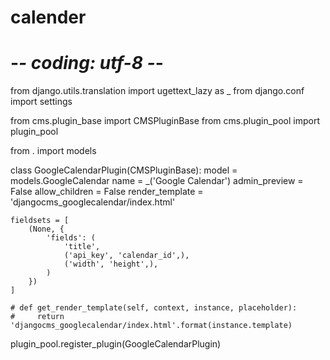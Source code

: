 # calender
# -*- coding: utf-8 -*-
from django.utils.translation import ugettext_lazy as _
from django.conf import settings

from cms.plugin_base import CMSPluginBase
from cms.plugin_pool import plugin_pool

from . import models


class GoogleCalendarPlugin(CMSPluginBase):
    model = models.GoogleCalendar
    name = _('Google Calendar')
    admin_preview = False
    allow_children = False
    render_template = 'djangocms_googlecalendar/index.html'

    fieldsets = [
        (None, {
            'fields': (
                'title',
                ('api_key', 'calendar_id',),
                ('width', 'height',),
            )
        })
    ]

    # def get_render_template(self, context, instance, placeholder):
    #     return 'djangocms_googlecalendar/index.html'.format(instance.template)


plugin_pool.register_plugin(GoogleCalendarPlugin)
